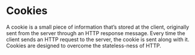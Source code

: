 # Cookies

A cookie is a small piece of information that’s stored at the client, originally sent
from the server through an HTTP response message. Every time the client sends an
HTTP request to the server, the cookie is sent along with it. Cookies are designed to
overcome the stateless-ness of HTTP.

